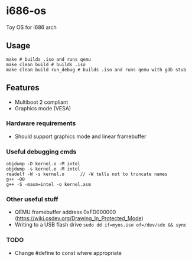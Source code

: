 # i686-os
Toy OS for i686 arch

## Usage
```
make # builds .iso and runs qemu
make clean build # builds .iso
make clean build run_debug # builds .iso and runs qemu with gdb stub
```

## Features
- Multiboot 2 compliant
- Graphics mode (VESA)

### Hardware requirements
- Should support graphics mode and linear framebuffer

### Useful debugging cmds
```
objdump -D kernel.o -M intel
objdump -s kernel.o -M intel
readelf -W -s kernel.o		// -W tells not to truncate names
g++ -O0
g++ -S -masm=intel -o kernel.asm
```

### Other useful stuff
- QEMU framebuffer address 0xFD000000 (https://wiki.osdev.org/Drawing_In_Protected_Mode)
- Writing to a USB flash drive `sudo dd if=myos.iso of=/dev/sdx && sync`

### TODO
- Change #define to const where appropriate
